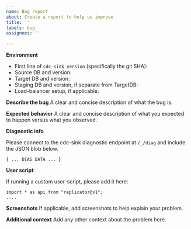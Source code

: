 ```yaml
---
name: Bug report
about: Create a report to help us improve
title: ''
labels: bug
assignees: ''

---
```


**Environment**

- First line of `cdc-sink version` (specifically the git SHA):
- Source DB and version:
- Target DB and version:
- Staging DB and version, if separate from TargetDB:
- Load-balancer setup, if applicable:

**Describe the bug**
A clear and concise description of what the bug is.

**Expected behavior**
A clear and concise description of what you expected to happen versus what you observed.

**Diagnostic info**

Please connect to the cdc-sink diagnostic endpoint at `/_/diag` and include the JSON blob below.

```
{ ... DIAG DATA ... }
```

**User script**

If running a custom user-script, please add it here:

```
import * as api from "replicator@v1";
....
```

**Screenshots**
If applicable, add screenshots to help explain your problem.

**Additional context**
Add any other context about the problem here.
